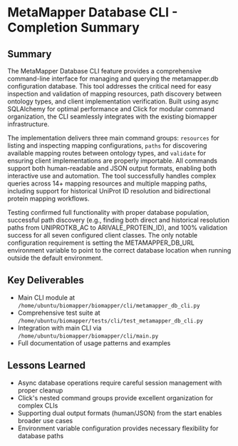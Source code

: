 # MetaMapper Database CLI - Completion Summary

## Summary

The MetaMapper Database CLI feature provides a comprehensive command-line interface for managing and querying the metamapper.db configuration database. This tool addresses the critical need for easy inspection and validation of mapping resources, path discovery between ontology types, and client implementation verification. Built using async SQLAlchemy for optimal performance and Click for modular command organization, the CLI seamlessly integrates with the existing biomapper infrastructure.

The implementation delivers three main command groups: `resources` for listing and inspecting mapping configurations, `paths` for discovering available mapping routes between ontology types, and `validate` for ensuring client implementations are properly importable. All commands support both human-readable and JSON output formats, enabling both interactive use and automation. The tool successfully handles complex queries across 14+ mapping resources and multiple mapping paths, including support for historical UniProt ID resolution and bidirectional protein mapping workflows.

Testing confirmed full functionality with proper database population, successful path discovery (e.g., finding both direct and historical resolution paths from UNIPROTKB_AC to ARIVALE_PROTEIN_ID), and 100% validation success for all seven configured client classes. The only notable configuration requirement is setting the METAMAPPER_DB_URL environment variable to point to the correct database location when running outside the default environment.

## Key Deliverables

- Main CLI module at `/home/ubuntu/biomapper/biomapper/cli/metamapper_db_cli.py`
- Comprehensive test suite at `/home/ubuntu/biomapper/tests/cli/test_metamapper_db_cli.py`
- Integration with main CLI via `/home/ubuntu/biomapper/biomapper/cli/main.py`
- Full documentation of usage patterns and examples

## Lessons Learned

- Async database operations require careful session management with proper cleanup
- Click's nested command groups provide excellent organization for complex CLIs
- Supporting dual output formats (human/JSON) from the start enables broader use cases
- Environment variable configuration provides necessary flexibility for database paths